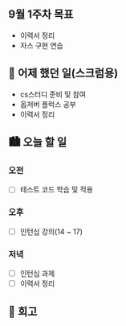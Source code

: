 ## 9월 1주차 목표

- 이력서 정리
- 자스 구현 연습

## 🌃 어제 했던 일(스크럼용)

- cs스터디 준비 및 참여
- 옵저버 플럭스 공부
- 이력서 정리

## 🏙️ 오늘 할 일

### 오전

- [ ] 테스트 코드 학습 및 적용

### 오후

- [ ] 인턴십 강의(14 ~ 17)

### 저녁

- [ ] 인턴십 과제
- [ ] 이력서 정리

## 🌆 회고
